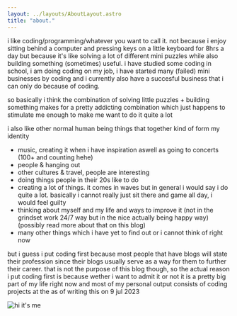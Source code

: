 ```yaml
---
layout: ../layouts/AboutLayout.astro
title: "about."
---
```


i like coding/programming/whatever you want to call it. not because i enjoy sitting behind a computer and pressing keys on a little keyboard for 8hrs a day but because it's like solving a lot of different mini puzzles while also building something (sometimes) useful. i have studied some coding in school, i am doing coding on my job, i have started many (failed) mini businesses by coding and i currently also have a succesful business that i can only do because of coding.

so basically i think the combination of solving little puzzles + building something makes for a pretty addicting combination which just happens to stimulate me enough to make me want to do it quite a lot

i also like other normal human being things that together kind of form my identity

- music, creating it when i have inspiration aswell as going to concerts (100+ and counting hehe)
- people & hanging out
- other cultures & travel, people are interesting
- doing things people in their 20s like to do
- creating a lot of things. it comes in waves but in general i would say i do quite a lot. basically i cannot really just sit there and game all day, i would feel guilty
- thinking about myself and my life and ways to improve it (not in the grindset work 24/7 way but in the nice actually being happy way) (possibly read more about that on this blog)
- many other things which i have yet to find out or i cannot think of right now

but i guess i put coding first because most people that have blogs will state their profession since their blogs usually serve as a way for them to further their career. that is not the purpose of this blog though, so the actual reason i put coding first is because wether i want to admit it or not it is a pretty big part of my life right now and most of my personal output consists of coding projects at the as of writing this on 9 jul 2023

![hi it's me](/og-image.webp)
